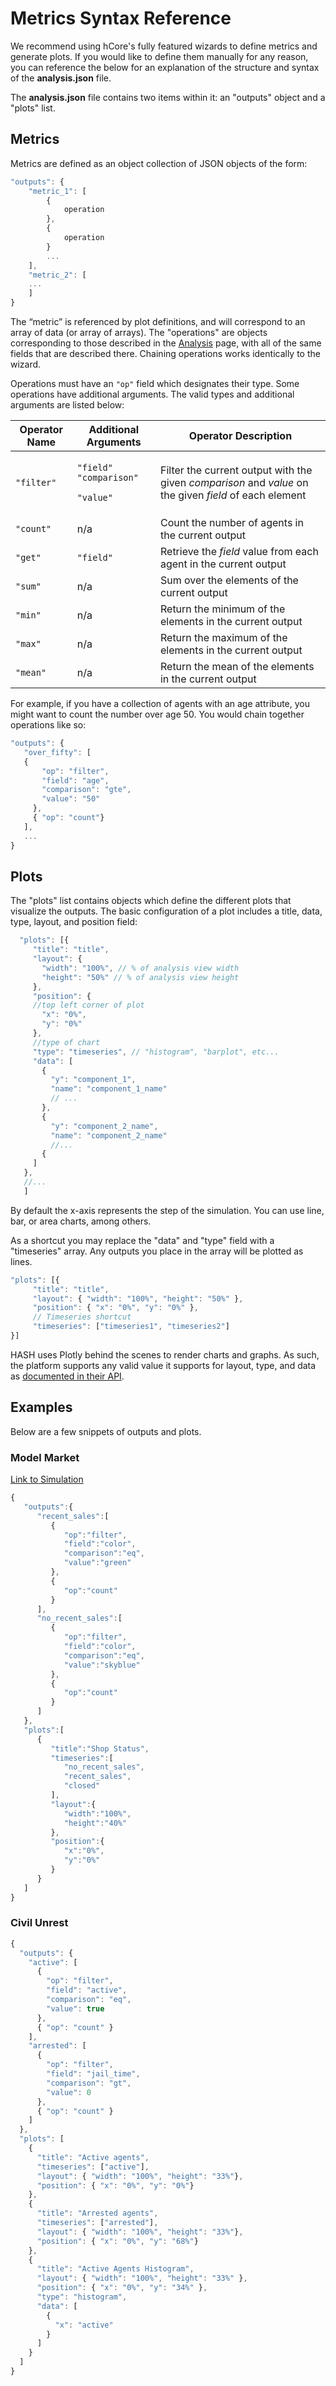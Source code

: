 # Metrics Syntax Reference

We recommend using hCore's fully featured wizards to define metrics and generate plots. If you would like to define them manually for any reason, you can reference the below for an explanation of the structure and syntax of the **analysis.json** file.

The **analysis.json** file contains two items within it: an "outputs" object and a "plots" list.

## Metrics

Metrics are defined as an object collection of JSON objects of the form:

```javascript
"outputs": {
    "metric_1": [
        {
            operation
        },
        {
            operation
        }
        ...
    ],
    "metric_2": [
    ...
    ]
}
```

The “metric” is referenced by plot definitions, and will correspond to an array of data \(or array of arrays\). The "operations" are objects corresponding to those described in the [Analysis](/docs/simulation/creating-simulations/views/analysis) page, with all of the same fields that are described there. Chaining operations works identically to the wizard.

Operations must have an `"op"` field which designates their type. Some operations have additional arguments. The valid types and additional arguments are listed below:

<table class="docs-table">
  <thead>
    <tr>
      <th class="text-left">Operator Name</th>
      <th class="text-left">Additional Arguments</th>
      <th class="text-left">Operator Description</th>
    </tr>
  </thead>
  <tbody>
    <tr>
      <td class="text-left"><code>&quot;filter&quot;</code>
      </td>
      <td class="text-left">
        <p><code>&quot;field&quot;</code>  <code>&quot;comparison&quot;</code>
        </p>
        <p><code>&quot;value&quot;</code>
        </p>
      </td>
      <td class="text-left">Filter the current output with the given <em>comparison</em> and <em>value</em> on
        the given <em>field</em> of each element</td>
    </tr>
    <tr>
      <td class="text-left"><code>&quot;count&quot;</code>
      </td>
      <td class="text-left">n/a</td>
      <td class="text-left">Count the number of agents in the current output</td>
    </tr>
    <tr>
      <td class="text-left"><code>&quot;get&quot;</code>
      </td>
      <td class="text-left"><code>&quot;field&quot;</code>
      </td>
      <td class="text-left">Retrieve the <em>field</em> value from each agent in the current output</td>
    </tr>
    <tr>
      <td class="text-left"><code>&quot;sum&quot;</code>
      </td>
      <td class="text-left">n/a</td>
      <td class="text-left">Sum over the elements of the current output</td>
    </tr>
    <tr>
      <td class="text-left"><code>&quot;min&quot;</code>
      </td>
      <td class="text-left">n/a</td>
      <td class="text-left">Return the minimum of the elements in the current output</td>
    </tr>
    <tr>
      <td class="text-left"><code>&quot;max&quot;</code>
      </td>
      <td class="text-left">n/a</td>
      <td class="text-left">Return the maximum of the elements in the current output</td>
    </tr>
    <tr>
      <td class="text-left"><code>&quot;mean&quot;</code>
      </td>
      <td class="text-left">n/a</td>
      <td class="text-left">Return the mean of the elements in the current output</td>
    </tr>
  </tbody>
</table>

For example, if you have a collection of agents with an age attribute, you might want to count the number over age 50. You would chain together operations like so:

```javascript
"outputs": {
   "over_fifty": [
   {
       "op": "filter",
       "field": "age",
       "comparison": "gte",
       "value": "50"
     },
     { "op": "count"}
   ],
   ...
}
```

## Plots

The "plots" list contains objects which define the different plots that visualize the outputs. The basic configuration of a plot includes a title, data, type, layout, and position field:

```javascript
  "plots": [{
     "title": "title",
     "layout": {
       "width": "100%", // % of analysis view width
       "height": "50%" // % of analysis view height
     },
     "position": {
     //top left corner of plot
       "x": "0%",
       "y": "0%"
     },
     //type of chart
     "type": "timeseries", // "histogram", "barplot", etc...
     "data": [
       {
         "y": "component_1",
         "name": "component_1_name"
         // ...
       },
       {
         "y": "component_2_name",
         "name": "component_2_name"
         //...
       {
     ]
   },
   //...
   ]
```

By default the x-axis represents the step of the simulation. You can use line, bar, or area charts, among others.

As a shortcut you may replace the "data" and "type" field with a "timeseries" array. Any outputs you place in the array will be plotted as lines.

```javascript
"plots": [{
     "title": "title",
     "layout": { "width": "100%", "height": "50%" },
     "position": { "x": "0%", "y": "0%" },
     // Timeseries shortcut
     "timeseries": ["timeseries1", "timeseries2"]
}]
```

HASH uses Plotly behind the scenes to render charts and graphs. As such, the platform supports any valid value it supports for layout, type, and data as [documented in their API](https://plotly.com/javascript/reference/).

## Examples

Below are a few snippets of outputs and plots.

### Model Market

[Link to Simulation](https://core.hash.ai/@hash/model-market/4.4.1)

```javascript
{
   "outputs":{
      "recent_sales":[
         {
            "op":"filter",
            "field":"color",
            "comparison":"eq",
            "value":"green"
         },
         {
            "op":"count"
         }
      ],
      "no_recent_sales":[
         {
            "op":"filter",
            "field":"color",
            "comparison":"eq",
            "value":"skyblue"
         },
         {
            "op":"count"
         }
      ]
   },
   "plots":[
      {
         "title":"Shop Status",
         "timeseries":[
            "no_recent_sales",
            "recent_sales",
            "closed"
         ],
         "layout":{
            "width":"100%",
            "height":"40%"
         },
         "position":{
            "x":"0%",
            "y":"0%"
         }
      }
   ]
}
```

### Civil Unrest

```javascript
{
  "outputs": {
    "active": [
      {
        "op": "filter",
        "field": "active",
        "comparison": "eq",
        "value": true
      },
      { "op": "count" }
    ],
    "arrested": [
      {
        "op": "filter",
        "field": "jail_time",
        "comparison": "gt",
        "value": 0
      },
      { "op": "count" }
    ]
  },
  "plots": [
    {
      "title": "Active agents",
      "timeseries": ["active"],
      "layout": { "width": "100%", "height": "33%"},
      "position": { "x": "0%", "y": "0%"}
    },
    {
      "title": "Arrested agents",
      "timeseries": ["arrested"],
      "layout": { "width": "100%", "height": "33%"},
      "position": { "x": "0%", "y": "68%"}
    },
    {
      "title": "Active Agents Histogram",
      "layout": { "width": "100%", "height": "33%" },
      "position": { "x": "0%", "y": "34%" },
      "type": "histogram",
      "data": [
        {
          "x": "active"
        }
      ]
    }
  ]
}
```
